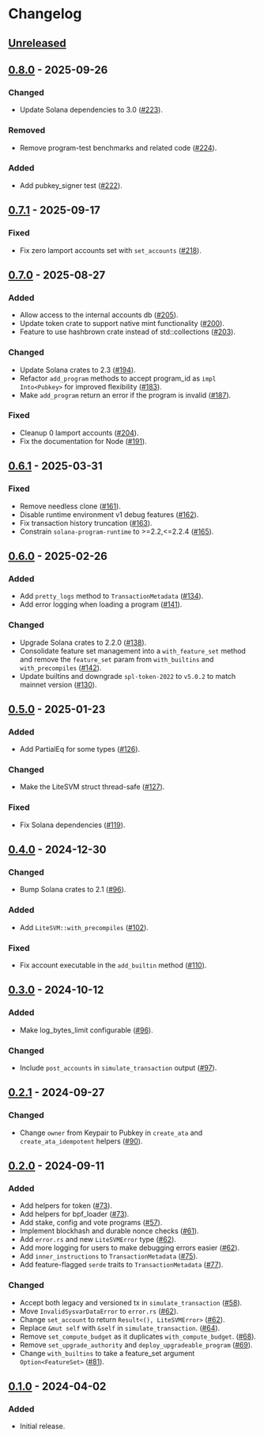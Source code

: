# Changelog

## [Unreleased]

## [0.8.0] - 2025-09-26

### Changed

- Update Solana dependencies to 3.0 ([#223](https://github.com/LiteSVM/litesvm/pull/223)).

### Removed

- Remove program-test benchmarks and related code ([#224](https://github.com/LiteSVM/litesvm/pull/224)).

### Added

- Add pubkey_signer test ([#222](https://github.com/LiteSVM/litesvm/pull/222)).

## [0.7.1] - 2025-09-17

### Fixed

- Fix zero lamport accounts set with `set_accounts` ([#218](https://github.com/LiteSVM/litesvm/pull/218)).

## [0.7.0] - 2025-08-27

### Added

- Allow access to the internal accounts db ([#205](https://github.com/LiteSVM/litesvm/pull/205)).
- Update token crate to support native mint functionality ([#200](https://github.com/LiteSVM/litesvm/pull/200)).
- Feature to use hashbrown crate instead of std::collections ([#203](https://github.com/LiteSVM/litesvm/pull/203)).

### Changed

- Update Solana crates to 2.3 ([#194](https://github.com/LiteSVM/litesvm/pull/194)).
- Refactor `add_program` methods to accept program_id as `impl Into<Pubkey>` for improved flexibility ([#183](https://github.com/LiteSVM/litesvm/pull/183)).
- Make `add_program` return an error if the program is invalid ([#187](https://github.com/LiteSVM/litesvm/pull/187)).

### Fixed

- Cleanup 0 lamport accounts ([#204](https://github.com/LiteSVM/litesvm/pull/204)).
- Fix the documentation for Node ([#191](https://github.com/LiteSVM/litesvm/pull/191)).

## [0.6.1] - 2025-03-31

### Fixed

- Remove needless clone ([#161](https://github.com/LiteSVM/litesvm/pull/161)).
- Disable runtime environment v1 debug features ([#162](https://github.com/LiteSVM/litesvm/pull/162)).
- Fix transaction history truncation ([#163](https://github.com/LiteSVM/litesvm/pull/163)).
- Constrain `solana-program-runtime` to >=2.2,<=2.2.4 ([#165](https://github.com/LiteSVM/litesvm/pull/165)).

## [0.6.0] - 2025-02-26

### Added

- Add `pretty_logs` method to `TransactionMetadata` ([#134](https://github.com/LiteSVM/litesvm/pull/134)).
- Add error logging when loading a program ([#141](https://github.com/LiteSVM/litesvm/pull/141)).

### Changed

- Upgrade Solana crates to 2.2.0 ([#138](https://github.com/LiteSVM/litesvm/pull/138)).
- Consolidate feature set management into a `with_feature_set` method and remove the `feature_set` param from `with_builtins` and `with_precompiles` ([#142](https://github.com/LiteSVM/litesvm/pull/142)).
- Update builtins and downgrade `spl-token-2022` to `v5.0.2` to match mainnet version ([#130](https://github.com/LiteSVM/litesvm/pull/130)).

## [0.5.0] - 2025-01-23

### Added

- Add PartialEq for some types ([#126](https://github.com/LiteSVM/litesvm/pull/126)).

### Changed

- Make the LiteSVM struct thread-safe ([#127](https://github.com/LiteSVM/litesvm/pull/127)).

### Fixed

- Fix Solana dependencies ([#119](https://github.com/LiteSVM/litesvm/pull/119)).

## [0.4.0] - 2024-12-30

### Changed

- Bump Solana crates to 2.1 ([#96](https://github.com/LiteSVM/litesvm/pull/96)).

### Added

- Add `LiteSVM::with_precompiles` ([#102](https://github.com/LiteSVM/litesvm/pull/102)).

### Fixed

- Fix account executable in the `add_builtin` method ([#110](https://github.com/LiteSVM/litesvm/pull/110)).

## [0.3.0] - 2024-10-12

### Added

- Make log_bytes_limit configurable ([#96](https://github.com/LiteSVM/litesvm/pull/96)).

### Changed

- Include `post_accounts` in `simulate_transaction` output ([#97](https://github.com/LiteSVM/litesvm/pull/97)).

## [0.2.1] - 2024-09-27

### Changed

- Change `owner` from Keypair to Pubkey in `create_ata` and `create_ata_idempotent` helpers ([#90](https://github.com/LiteSVM/litesvm/pull/90)).

## [0.2.0] - 2024-09-11

### Added

- Add helpers for token ([#73](https://github.com/LiteSVM/litesvm/pull/73)).
- Add helpers for bpf_loader ([#73](https://github.com/LiteSVM/litesvm/pull/73)).
- Add stake, config and vote programs ([#57](https://github.com/LiteSVM/litesvm/pull/57)).
- Implement blockhash and durable nonce checks ([#61](https://github.com/LiteSVM/litesvm/pull/61)).
- Add `error.rs` and new `LiteSVMError` type ([#62](https://github.com/LiteSVM/litesvm/pull/62)).
- Add more logging for users to make debugging errors easier ([#62](https://github.com/LiteSVM/litesvm/pull/62)).
- Add `inner_instructions` to `TransactionMetadata` ([#75](https://github.com/LiteSVM/litesvm/pull/75)).
- Add feature-flagged `serde` traits to `TransactionMetadata` ([#77](https://github.com/LiteSVM/litesvm/pull/77)).

### Changed

- Accept both legacy and versioned tx in `simulate_transaction` ([#58](https://github.com/LiteSVM/litesvm/pull/58)).
- Move `InvalidSysvarDataError` to `error.rs` ([#62](https://github.com/LiteSVM/litesvm/pull/62)).
- Change `set_account` to return `Result<(), LiteSVMError>` ([#62](https://github.com/LiteSVM/litesvm/pull/62)).
- Replace `&mut self` with `&self` in `simulate_transaction`. ([#64](https://github.com/LiteSVM/litesvm/pull/64)).
- Remove `set_compute_budget` as it duplicates `with_compute_budget`. ([#68](https://github.com/LiteSVM/litesvm/pull/68)).
- Remove `set_upgrade_authority` and `deploy_upgradeable_program` ([#69](https://github.com/LiteSVM/litesvm/pull/69)).
- Change `with_builtins` to take a feature_set argument `Option<FeatureSet>` ([#81](https://github.com/LiteSVM/litesvm/pull/81)).

## [0.1.0] - 2024-04-02

### Added

- Initial release.

[Unreleased]: https://github.com/LiteSVM/litesvm/compare/v0.8.0...HEAD
[0.8.0]: https://github.com/LiteSVM/litesvm/compare/v0.7.1...v0.8.0
[0.7.1]: https://github.com/LiteSVM/litesvm/compare/v0.7.0...v0.7.1
[0.7.0]: https://github.com/LiteSVM/litesvm/compare/v0.6.1...v0.7.0
[0.6.1]: https://github.com/LiteSVM/litesvm/compare/v0.6.0...v0.6.1
[0.6.0]: https://github.com/LiteSVM/litesvm/compare/v0.5.0...v0.6.0
[0.5.0]: https://github.com/LiteSVM/litesvm/compare/v0.4.0...v0.5.0
[0.4.0]: https://github.com/LiteSVM/litesvm/compare/v0.3.0...v0.4.0
[0.3.0]: https://github.com/LiteSVM/litesvm/compare/v0.2.1...v0.3.0
[0.2.1]: https://github.com/LiteSVM/litesvm/compare/v0.2.0...v0.2.1
[0.2.0]: https://github.com/LiteSVM/litesvm/compare/v0.1.0...v0.2.0
[0.1.0]: https://github.com/LiteSVM/litesvm/releases/tag/v0.1.0
